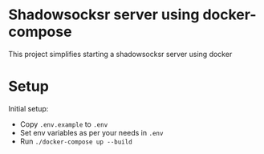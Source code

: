 # Shadowsocksr server using docker-compose
This project simplifies starting a shadowsocksr server using docker

# Setup
Initial setup:
- Copy `.env.example` to `.env`
- Set env variables as per your needs in `.env`
- Run `./docker-compose up --build`
